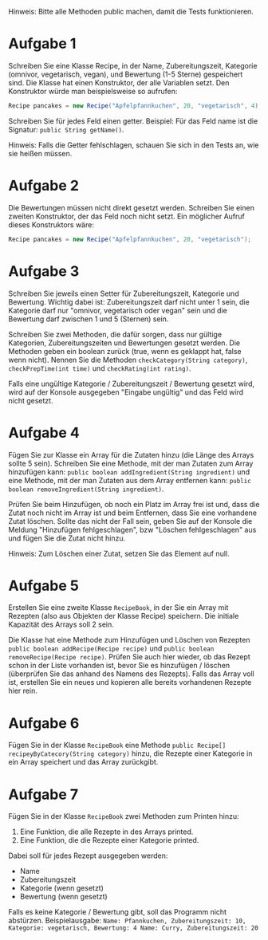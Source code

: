 Hinweis: Bitte alle Methoden public machen, damit die Tests funktionieren.

# Aufgabe 1
Schreiben Sie eine Klasse Recipe, in der Name, Zubereitungszeit, Kategorie (omnivor, vegetarisch, vegan), und Bewertung (1-5 Sterne) gespeichert sind.
Die Klasse hat einen Konstruktor, der alle Variablen setzt. Den Konstruktor würde man beispielsweise so aufrufen:
```java
Recipe pancakes = new Recipe("Apfelpfannkuchen", 20, "vegetarisch", 4);
```
Schreiben Sie für jedes Feld einen getter. 
Beispiel: Für das Feld name ist die Signatur: `public String getName()`. 

Hinweis: Falls die Getter fehlschlagen, schauen Sie sich in den Tests an, wie sie heißen müssen. 

# Aufgabe 2
Die Bewertungen müssen nicht direkt gesetzt werden. Schreiben Sie einen zweiten Konstruktor, der das Feld noch nicht setzt.
Ein möglicher Aufruf dieses Konstruktors wäre:
```java
Recipe pancakes = new Recipe("Apfelpfannkuchen", 20, "vegetarisch");
```
# Aufgabe 3
Schreiben Sie jeweils einen Setter für Zubereitungszeit, Kategorie und Bewertung. 
Wichtig dabei ist: Zubereitungszeit darf nicht unter 1 sein, die Kategorie darf nur "omnivor, vegetarisch oder vegan" sein und die Bewertung darf zwischen 1 und 5 (Sternen) sein. 

Schreiben Sie zwei Methoden, die dafür sorgen, dass nur gültige Kategorien, Zubereitungszeiten und Bewertungen gesetzt werden. Die Methoden geben ein boolean zurück (true, wenn es geklappt hat, false wenn nicht).
Nennen Sie die Methoden `checkCategory(String category)`, `checkPrepTime(int time)` und `checkRating(int rating)`.

Falls eine ungültige Kategorie / Zubereitungszeit / Bewertung gesetzt wird, wird auf der Konsole ausgegeben "Eingabe ungültig" und das Feld wird nicht gesetzt.

# Aufgabe 4
Fügen Sie zur Klasse ein Array für die Zutaten hinzu (die Länge des Arrays sollte 5 sein). Schreiben Sie eine Methode, mit der man Zutaten zum Array hinzufügen kann: `public boolean addIngredient(String ingredient)` und eine Methode, mit der man Zutaten aus dem Array entfernen kann: `public boolean removeIngredient(String ingredient)`. 

Prüfen Sie beim Hinzufügen, ob noch ein Platz im Array frei ist und, dass die Zutat noch nicht im Array ist und beim Entfernen, dass Sie eine vorhandene Zutat löschen. Sollte das nicht der Fall sein, geben Sie auf der Konsole die Meldung "Hinzufügen fehlgeschlagen", bzw "Löschen fehlgeschlagen" aus und fügen Sie die Zutat nicht hinzu.

Hinweis: Zum Löschen einer Zutat, setzen Sie das Element auf null.

# Aufgabe 5
Erstellen Sie eine zweite Klasse `RecipeBook`, in der Sie ein Array mit Rezepten (also aus Objekten der Klasse Recipe) speichern. Die initiale Kapazität des Arrays soll 2 sein. 

Die Klasse hat eine Methode zum Hinzufügen und Löschen von Rezepten `public boolean addRecipe(Recipe recipe)` und `public boolean removeRecipe(Recipe recipe)`. Prüfen Sie auch hier wieder, ob das Rezept schon in der Liste vorhanden ist, bevor Sie es hinzufügen / löschen (überprüfen Sie das anhand des Namens des Rezepts). Falls das Array voll ist, erstellen Sie ein neues und kopieren alle bereits vorhandenen Rezepte hier rein.

# Aufgabe 6
Fügen Sie in der Klasse `RecipeBook` eine Methode `public Recipe[] recipeyByCatecory(String category)` hinzu, die Rezepte einer Kategorie in ein Array speichert und das Array zurückgibt. 

# Aufgabe 7
Fügen Sie in der Klasse `RecipeBook` zwei Methoden zum Printen hinzu:
1. Eine Funktion, die alle Rezepte in des Arrays printed.
2. Eine Funktion, die die Rezepte einer Kategorie printed.

Dabei soll für jedes Rezept ausgegeben werden:
- Name
- Zubereitungszeit
- Kategorie (wenn gesetzt)
- Bewertung (wenn gesetzt)

Falls es keine Kategorie / Bewertung gibt, soll das Programm nicht abstürzen. 
Beispielausgabe:
`
Name: Pfannkuchen, Zubereitungszeit: 10, Kategorie: vegetarisch, Bewertung: 4
Name: Curry, Zubereitungszeit: 20
`